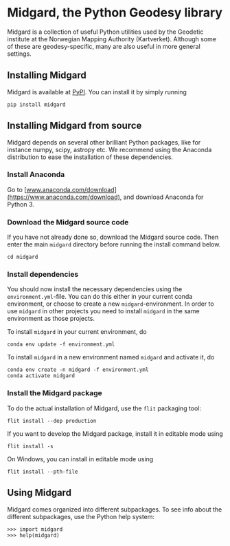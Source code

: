 # Midgard, the Python Geodesy library

Midgard is a collection of useful Python utilities used by the Geodetic
institute at the Norwegian Mapping Authority (Kartverket). Although some of
these are geodesy-specific, many are also useful in more general settings.


## Installing Midgard

Midgard is available at [PyPI](https://pypi.org/project/midgard/). You can
install it by simply running

    pip install midgard


## Installing Midgard from source

Midgard depends on several other brilliant Python packages, like for instance
numpy, scipy, astropy etc. We recommend using the Anaconda distribution to ease
the installation of these dependencies.

### Install Anaconda

Go to [www.anaconda.com/download](https://www.anaconda.com/download), and
download Anaconda for Python 3.


### Download the Midgard source code

If you have not already done so, download the Midgard source code. Then enter
the main `midgard` directory before running the install command below.

    cd midgard


### Install dependencies

You should now install the necessary dependencies using the
`environment.yml`-file. You can do this either in your current conda
environment, or choose to create a new `midgard`-environment. In order to use
`midgard` in other projects you need to install `midgard` in the same
environment as those projects.

To install `midgard` in your current environment, do

    conda env update -f environment.yml

To install `midgard` in a new environment named `midgard` and activate it, do

    conda env create -n midgard -f environment.yml
    conda activate midgard


### Install the Midgard package

To do the actual installation of Midgard, use the `flit` packaging tool:

    flit install --dep production

If you want to develop the Midgard package, install it in editable mode using

    flit install -s

On Windows, you can install in editable mode using

    flit install --pth-file


## Using Midgard

Midgard comes organized into different subpackages. To see info about the
different subpackages, use the Python help system:

    >>> import midgard
    >>> help(midgard)


